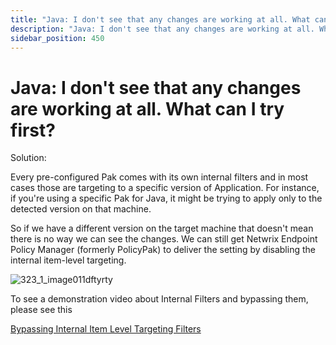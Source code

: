 ```yaml
---
title: "Java: I don't see that any changes are working at all. What can I try first?"
description: "Java: I don't see that any changes are working at all. What can I try first?"
sidebar_position: 450
---
```


# Java: I don't see that any changes are working at all. What can I try first?

Solution:

Every pre-configured Pak comes with its own internal filters and in most cases those are targeting
to a specific version of Application. For instance, if you're using a specific Pak for Java, it
might be trying to apply only to the detected version on that machine.

So if we have a different version on the target machine that doesn't mean there is no way we can see
the changes. We can still get Netwrix Endpoint Policy Manager (formerly PolicyPak) to deliver the
setting by disabling the internal item-level targeting.

![323_1_image011dftyrty](/images/endpointpolicymanager/troubleshooting/applicationsettings/java/323_1_image011dftyrty.webp)

To see a demonstration video about Internal Filters and bypassing them, please see this

[Bypassing Internal Item Level Targeting Filters](/docs/endpointpolicymanager/components/applicationsettingsmanager/videos/featurestechsupport/itemleveltargetingbypass.md)
